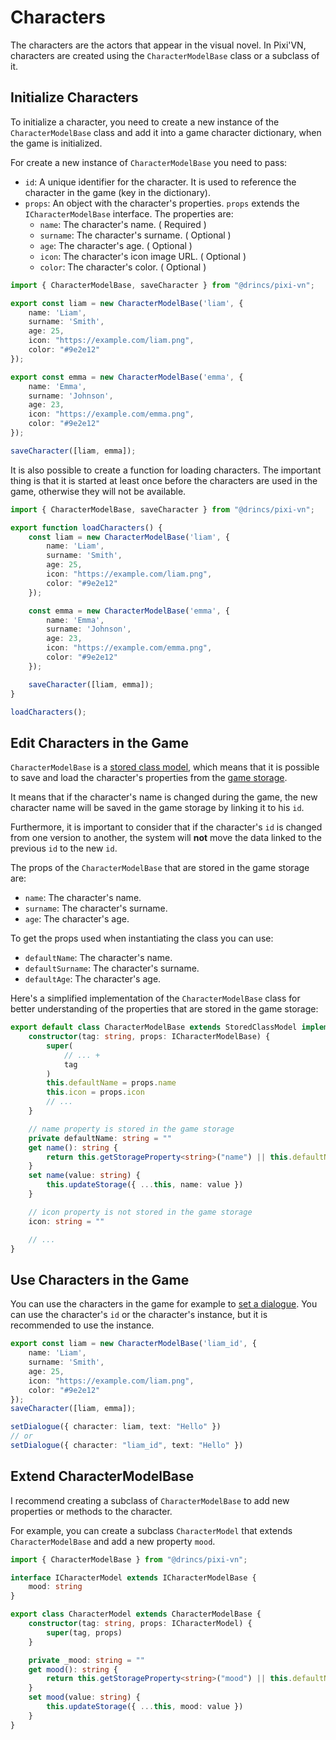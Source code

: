 # Characters

The characters are the actors that appear in the visual novel.
In Pixi'VN, characters are created using the `CharacterModelBase` class or a subclass of it.

## Initialize Characters

To initialize a character, you need to create a new instance of the `CharacterModelBase` class and add it into a game character dictionary, when the game is initialized.

For create a new instance of `CharacterModelBase` you need to pass:

* `id`: A unique identifier for the character. It is used to reference the character in the game (key in the dictionary).
* `props`: An object with the character's properties. `props` extends the `ICharacterModelBase` interface. The properties are:
  * `name`: The character's name. ( Required )
  * `surname`: The character's surname. ( Optional )
  * `age`: The character's age. ( Optional )
  * `icon`: The character's icon image URL. ( Optional )
  * `color`: The character's color. ( Optional )

```typescript
import { CharacterModelBase, saveCharacter } from "@drincs/pixi-vn";

export const liam = new CharacterModelBase('liam', {
    name: 'Liam',
    surname: 'Smith',
    age: 25,
    icon: "https://example.com/liam.png",
    color: "#9e2e12"
});

export const emma = new CharacterModelBase('emma', {
    name: 'Emma',
    surname: 'Johnson',
    age: 23,
    icon: "https://example.com/emma.png",
    color: "#9e2e12"
});

saveCharacter([liam, emma]);
```

It is also possible to create a function for loading characters. The important thing is that it is started at least once before the characters are used in the game, otherwise they will not be available.

```typescript
import { CharacterModelBase, saveCharacter } from "@drincs/pixi-vn";

export function loadCharacters() {
    const liam = new CharacterModelBase('liam', {
        name: 'Liam',
        surname: 'Smith',
        age: 25,
        icon: "https://example.com/liam.png",
        color: "#9e2e12"
    });

    const emma = new CharacterModelBase('emma', {
        name: 'Emma',
        surname: 'Johnson',
        age: 23,
        icon: "https://example.com/emma.png",
        color: "#9e2e12"
    });

    saveCharacter([liam, emma]);
}

loadCharacters();
```

## Edit Characters in the Game

`CharacterModelBase` is a [stored class model](Stored-Classes), which means that it is possible to save and load the character's properties from the [game storage](Game-Storage).

It means that if the character's name is changed during the game, the new character name will be saved in the game storage by linking it to his `id`.

Furthermore, it is important to consider that if the character's `id` is changed from one version to another, the system will **not** move the data linked to the previous `id` to the new `id`.

The props of the `CharacterModelBase` that are stored in the game storage are:

* `name`: The character's name.
* `surname`: The character's surname.
* `age`: The character's age.

To get the props used when instantiating the class you can use:

* `defaultName`: The character's name.
* `defaultSurname`: The character's surname.
* `defaultAge`: The character's age.

Here's a simplified implementation of the `CharacterModelBase` class for better understanding of the properties that are stored in the game storage:

```typescript
export default class CharacterModelBase extends StoredClassModel implements ICharacterModelBase {
    constructor(tag: string, props: ICharacterModelBase) {
        super(
            // ... +
            tag
        )
        this.defaultName = props.name
        this.icon = props.icon
        // ...
    }

    // name property is stored in the game storage
    private defaultName: string = ""
    get name(): string {
        return this.getStorageProperty<string>("name") || this.defaultName
    }
    set name(value: string) {
        this.updateStorage({ ...this, name: value })
    }

    // icon property is not stored in the game storage
    icon: string = ""

    // ...
}
```

## Use Characters in the Game

You can use the characters in the game for example to [set a dialogue](/Dialogues-and-Narration.md#set-a-current-dialogue). You can use the character's `id` or the character's instance, but it is recommended to use the instance.

```typescript
export const liam = new CharacterModelBase('liam_id', {
    name: 'Liam',
    surname: 'Smith',
    age: 25,
    icon: "https://example.com/liam.png",
    color: "#9e2e12"
});
saveCharacter([liam, emma]);

setDialogue({ character: liam, text: "Hello" })
// or
setDialogue({ character: "liam_id", text: "Hello" })
```

## Extend CharacterModelBase

I recommend creating a subclass of `CharacterModelBase` to add new properties or methods to the character.

For example, you can create a subclass `CharacterModel` that extends `CharacterModelBase` and add a new property `mood`.

```typescript
import { CharacterModelBase } from "@drincs/pixi-vn";

interface ICharacterModel extends ICharacterModelBase {
    mood: string
}

export class CharacterModel extends CharacterModelBase {
    constructor(tag: string, props: ICharacterModel) {
        super(tag, props)
    }

    private _mood: string = ""
    get mood(): string {
        return this.getStorageProperty<string>("mood") || this.defaultName
    }
    set mood(value: string) {
        this.updateStorage({ ...this, mood: value })
    }
}
```
